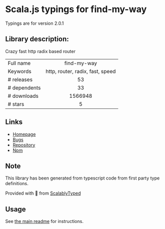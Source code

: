 
# Scala.js typings for find-my-way

Typings are for version 2.0.1

## Library description:
Crazy fast http radix based router

|                    |                 |
| ------------------ | :-------------: |
| Full name          | find-my-way |
| Keywords           | http, router, radix, fast, speed |
| # releases         | 53 |
| # dependents       | 33 |
| # downloads        | 1566948 |
| # stars            | 5 |

## Links
- [Homepage](https://github.com/delvedor/find-my-way#readme)
- [Bugs](https://github.com/delvedor/find-my-way/issues)
- [Repository](https://github.com/delvedor/find-my-way)
- [Npm](https://www.npmjs.com/package/find-my-way)
    


## Note
This library has been generated from typescript code from first party type definitions.

Provided with :purple_heart: from [ScalablyTyped](https://github.com/oyvindberg/ScalablyTyped)

## Usage
See [the main readme](../../readme.md) for instructions.


